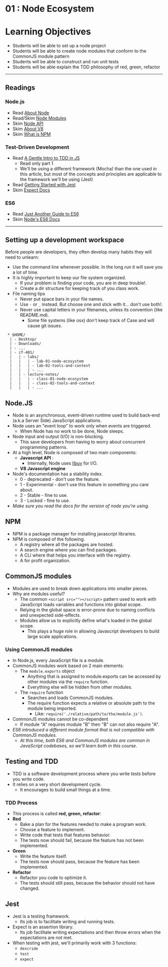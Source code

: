 01 : Node Ecosystem
===

# Learning Objectives
* Students will be able to set up a node project
* Students will be able to create node modules that conform to the CommonJS module pattern
* Students will be able to construct and run unit tests
* Students will be able explain the TDD philosophy of red, green, refactor

-----

## Readings
### Node.js 
* Read [About Node]
* Read/Skim [Node Modules](https://nodejs.org/docs/latest/api/modules.html#modules_modules)
* Skim [Node API](https://nodejs.org/docs/latest-v7.x/api/)
* Skim [About V8]
* Skim [What is NPM]

### Test-Driven Development 
* Read [A Gentle Intro to TDD in JS]
  * Read only part 1
  * We'll be using a different framework (Mocha) than the one used in this article, but most of the concepts and principles are applicable to the framework we'll be using (Jest)
* Read [Getting Started with Jest](https://facebook.github.io/jest/docs/en/getting-started.html) 
* Skim [Expect Docs](https://facebook.github.io/jest/docs/en/expect.html)

### ES6 
* Read [Just Another Guide to ES6]
* Skim [Node's ES6 Docs]

-----

## Setting up a development workspace
Before people are developers, they often develop many habits they will need to unlearn:
* Use the command line whenever possible. In the long run it will save you a lot of time.
* It is highly important to keep our file system organized.
  * If your problem is finding your code, you are in deep trouble!.
  * Create a dir structure for keeping track of you class work.
* File naming tips
  * Never put space bars in your file names.
  * Use `-` or `_` instead. But choose one and stick with it... don't use both!.
  * Never use capital letters in your filenames, unless its convention (like README.md).
    * Some file systems (like osx) don't keep track of Case and will cause git issues.
``` text
 * $HOME/
  | - Desktop/
  | - Downloads/
  | - ...
  | - cf-401/
  |   | - labs/
  |   |   | - lab-01-node-ecosystem
  |   |   | - lab-02-tools-and-context
  |   |   | - ...
  |   | - lecture-notes/
  |   |   | - class-01-node-ecosystem
  |   |   | - class-02-tools-and-context
  |   |   | - ...
  ```
## Node.JS
* Node is an asynchronous, event-driven runtime used to build back-end (a.k.a Server Side) JavaScript applications.
* Node uses an "event loop" to work only when events are triggered.
    * When Node has no work to be done, Node sleeps.
* Node input and output (I/O) is non-blocking. 
  * This save developers from having to worry about concurrent programming patterns.
* At a high level, Node is composed of two main components:
  * __Javascript API__ : 
    * Internally, Node uses [libuv](https://github.com/libuv/libuv) for I/O.
  * __V8 Javascript engine__
* Node's documentation has a stability index.
  * 0 - deprecated - don't use the feature.
  * 1 - Experimental - don't use this feature in something you care about.
  * 2 - Stable - fine to use.
  * 3 - Locked - fine to use.
* *Make sure you read the docs for the version of node you're using.*

## NPM
* NPM is a package manager for installing javascript libraries.
* NPM is composed of the following.
  * A registry where all the packages are hosted.
  * A search engine where you can find packages.
  * A CLI where that helps you interface with the registry.
  * A for profit organization.

## CommonJS modules
* Modules are used to break down applications into smaller pieces.
* Why are modules useful?
  * The common `<script src=""></script>` pattern used to work with JavaScript loads variables and functions into global scope.
  * Relying in the global space is error-prone due to naming conflicts and unexpected side-effects.
  * Modules allow us to explicitly define what's loaded in the global scope.
    * This plays a huge role in allowing Javascript developers to build large scale applications. 

### Using CommonJS modules
* In Node.js, every JavaScript file is a module.
* CommonJS modules work based on 2 main elements:
  * The `module.exports` object
    * Anything that is assigned to module.exports can be accessed by other modules via the `require` function. 
    * Everything else will be hidden from other modules.
  * The `require` function
    * Searches and loads CommonJS modules.
    * The require function expects a relative or absolute path to the module being imported. 
      * Like: `require('./relative/path/to/the/module.js')`. 
* CommonJS modules cannot be co-dependent
  * If module "A" requires module "B" then "B" can not also require "A".
* *ES6 introduced a different module format that is not compatible with CommonJS modules.*
   * *At this time, both ES6 and CommonJS modules are common in JavaScript codebases, so we'll learn both in this course.*

## Testing and TDD
* TDD is a software development process where you write tests before you write code.
* It relies on a very short development cycle.
  * It encourages to build small things at a time.
### TDD Process
* This process is called __red, green, refactor__:
* __Red__
  * Bake a plan for the features needed to make a program work.
  * Choose a feature to implement.
  * Write code that tests that features behavior.
  * The tests now should fail, because the feature has not been implemented.
* __Green__ 
  * Write the feature itself.
  * The tests now should pass, because the feature has been implemented.
* __Refactor__ 
  * Refactor you code to optimize it.
  * The tests should still pass, because the behavior should not have changed.

## Jest 
* Jest is a testing framework.
  * Its job is to facilitate writing and running tests.
* Expect is an assertion library.
  * Its job facilitate writing expectations and then throw errors when the expectations are not met.
* When testing with jest, we'll primarily work with 3 functions:
  * `descride`
  * `test`
  * `expect`

<!--links -->
[About Node]: https://nodejs.org/en/about/
[Node's ES6 Docs]: https://nodejs.org/en/docs/es6/
[libuv Docs]: https://github.com/libuv/libuv
[About V8]: https://developers.google.com/v8/
[What is NPM]: https://docs.npmjs.com/getting-started/what-is-npm
[A Gentle Intro to TDD in JS]: http://jrsinclair.com/articles/2016/gentle-introduction-to-javascript-tdd-intro/
[Just Another Guide to ES6]: https://medium.com/sons-of-javascript/javascript-an-introduction-to-es6-1819d0d89a0f#.wb7rj1gin
